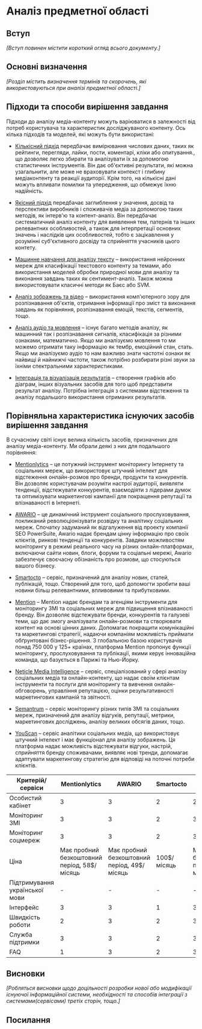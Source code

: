 # Аналіз предметної області

## Вступ

*[Вступ повинен містити короткий огляд всього документу.]*


## Основні визначення

*[Розділ містить визначення термінів та скорочень, які використовуються при аналізі предметної області.]*

## Підходи та способи вирішення завдання

Підходи до аналізу медіа-контенту можуть варіюватися в залежності від потреб користувача та характеристик досліджуваного контенту. Ось кілька підходів та моделей, які можуть бути використані:

-  [Кількісний підхід](https://www.linkedin.com/advice/0/what-advantages-disadvantages-using-quantitative-1e/) передбачає вимірювання числових даних, таких як рейтинги, перегляди, лайки, пости, коментарі, кліки або опитування., що дозволяє легко збирати та аналізувати їх за допомогою статистичних інструментів. Він дає об'єктивні результати, які можна узагальнити, але може не враховувати контекст і глибину медіаконтенту та реакції аудиторії. Крім того, на кількісні дані можуть впливати помилки та упередження, що обмежує їхню надійність.

-  [Якісний підхід](https://researchmethod.net/content-analysis/)  передбачає заглиблення у значення, досвід та перспективи виробників і споживачів медіа за допомогою таких методів, як інтерв'ю та контент-аналіз. Він передбачає систематичний аналіз контенту для виявлення тем, патернів та інших релевантних особливостей, а також для інтерпретації основних значень і наслідків цих особливостей, тобто є зацікавлення у розумінні суб'єктивного досвіду та сприйняття учасників цього контету.

- [Машинне навчання для аналізу тексту](https://monkeylearn.com/text-analysis/#:~:text=Text%20analysis%20(TA)%20is%20a,transform%20them%20into%20actionable%20insights.) – використання нейронних мереж для класифікації текстового контенту за темами, або використання моделей обробки природної мови для аналізу та виконання завдань таких як сентимент-аналіз. Також можна використовувати класичні методи як Баєс або SVM.

- [Аналіз зображень та відео](https://aws.amazon.com/rekognition/) – використання комп'ютерного зору для розпізнавання об'єктів, отримання інформації про зміст та виконання завдань як порівняння, розпізнавання емоцій, текстів, сегментів, тощо.

- [Аналіз аудіо та мовлення](https://medium.com/@repenko.d1504/methods-of-audio-analysis-c296f781970c) – існує багато методів аналізу, як машинний так і розпізнавання сигналів, класифікація за різними ознаками, математично. Якщо ми аналізуємо мовлення то ми можемо отримати таку інформацію як тембр, емоційний стан, стать. Якщо ми аналізуємо аудіо то нам важливо знати частотні ознаки як найвищі й найнижчі частоти, також потрібно розбирати різні звуки за їхніми спектральними характеристиками.

- [Інтеграція та візуалізація результатів](https://solitics.com/?utm_term=data%20integration&utm_campaign=20334211659&utm_source=Google&utm_medium=ppc&utm_content=162017829291&hsa_acc=4306997731&hsa_cam=20334211659&hsa_grp=162017829291&hsa_ad=686975348875&hsa_src=g&hsa_tgt=kwd-10159361&hsa_kw=data%20integration&hsa_mt=p&hsa_net=adwords&hsa_ver=3&utm_term=data%20integration&utm_campaign=XM+%7C+Conversion+%7C+Search+%7C+Generic+%7C+June+23+Phrase&utm_source=adwords&utm_medium=ppc&hsa_acc=4306997731&hsa_cam=20334211659&hsa_grp=162017829291&hsa_ad=686975348875&hsa_src=g&hsa_tgt=kwd-10159361&hsa_kw=data%20integration&hsa_mt=p&hsa_net=adwords&hsa_ver=3&gad_source=1&gclid=CjwKCAiAi6uvBhADEiwAWiyRdt_wkIpTX2IwuH9vjyNZPHTkUKi4OmoUtj6lAfWtblsj2mScOfViLBoClSYQAvD_BwE) – створення графіків або діаграм, інших візуальних засобів для того щоб представити результат аналізу. Потрібна інтеграція з системами відстеження та аналізу подальшого використання отриманих результатів.

## Порівняльна характеристика існуючих засобів вирішення завдання
В сучасному світі існує велика кількість засобів, призначених для аналізу медіа-контенту. Ми обрали деякі з них для подальшого порівняння:

- [Mentionlytics](https://www.mentionlytics.com/)  – це потужний інструмент моніторингу Інтернету та соціальних мереж, що використовує штучний інтелект для відстеження онлайн-розмов про бренди, продукти та конкурентів. Він дозволяє користувачам розуміти настрої аудиторії, виявляти тенденції, відстежувати конкурентів, взаємодіяти з лідерами думок та оптимізувати маркетингові кампанії для покращення репутації та впізнаваності в Інтернеті.

- [AWARIO](https://awario.com/) – це динамічний інструмент соціального прослуховування, покликаний революціонізувати розвідку та аналітику соціальних мереж. Спочатку задуманий як відгалуження від проекту компанії SEO PowerSuite, Awario надає брендам цінну інформацію про своїх клієнтів, ринкові тенденції та конкурентів. Завдяки можливостям моніторингу в режимі реального часу на різних онлайн-платформах, включаючи сайти новин, блоги, форуми та соціальні мережі, Awario забезпечує своєчасну обізнаність про розмови, що стосуються вашого бізнесу.

- [Smartocto](https://smartocto.com/) – сервіс, призначений для аналізу новин, статей, публікацій, тощо. Створений для того, щоб допомогти зробити ваші новини більш релевантними, впливовими та прибутковими.

- [Mention](https://mention.com/en/) – Mention надає брендам та агенціям інструменти для моніторингу ЗМІ та соціальних мереж для підвищення впізнаваності бренду. Він дозволяє відстежувати бренди, конкурентів та галузеві теми, що дає змогу аналізувати онлайн-розмови та створювати контент на основі цінних даних. Допомагає покращити комунікаційні та маркетингові стратегії, надаючи компаніям можливість приймати обґрунтовані бізнес-рішення. З глобальною базою користувачів понад 750 000 у 125+ країнах, платформа Mention пропонує функції моніторингу, прослуховування та публікації, якими керує інноваційна команда, що базується в Парижі та Нью-Йорку.

- [Neticle Media Intelligence](https://neticle.com/mediaintelligence/blog?lang=en) – сервіс, спеціалізований у сфері аналізу соціальних медіа та онлайн-контенту, що надає своїм клієнтам інструменти та послуги для моніторингу та вивчення онлайн-обговорень, управління репутацією, оцінки результативності маркетингових кампаній та звітності.

- [Semantrum](https://www.promo.semantrum.net/) – сервіс моніторингу різних типів ЗМІ та соціальних мереж, призначений для аналізу відгуків, репутації, метрики, маркетингових досліджень, аналізу великих обсягів даних, тощо.

- [YouScan](https://youscan.io/) – сервіс аналітики соціальних медіа, що використовує штучний інтелект і має функціонал для аналізу зображень. Ця платформа надає можливість відстежувати відгуки, настрій, сприйняття бренду споживачами, виявляє нові тренди, допомагає адаптувати маркетингову стратегію для відповіді на поточні потреби клієнтів.

| Критерій/сервіси      | Mentionlytics | AWARIO | Smartocto | Mention | Neticle Media Intelligence | Semantrum | YouScan |
|----------------------|---------------|--------|-----------|---------|-----------------------------|-----------|---------|
| Особистий кабінет    | 3             | 3      | 2         | 2       | 3                           | 2         | 3       |
| Моніторинг ЗМІ       | 3             | 3      | 2         | 3       | 3                           | 3         | 3       |
| Моніторинг соцмереж  | 3             | 3      | 2         | 3       | 2                           | 2         | 3       |
| Ціна                 | Має пробний безкоштовний період, 58$/місяць             | Має пробний безкоштовний період, 49$/місяць      | 100$/місяць         | Має пробний безкоштовний період, 41$/місяць       | Має пробний безкоштовний період, 49$/місяць                           | Має пробний безкоштовний період, 222$/місяць         | 299$/місяць       |
| Підтримування української мови   | -             | -      | -         | -       | -                           | +         | +       |
| Інтерфейс            | 3             | 3      | 1         | 3       | 2                           | 3         | 3       |
| Швидкість роботи     | 2             | 3      | 2         | 3       | 2                           | 3         | 3       |
| Служба підтримки     | 3             | 3      | 2         | 3       | 2                           | 3         | 3       |
| FAQ                  | 1             | 3      | 2         | 3       | 3                           | 2         | 3       |                 

## Висновки

*[Робляться висновки щодо доцільності розробки нової або модифікації існуючої інформаційної системи, необхідності та способів інтеграції з системами(сервісами) третіх сторін, тощо.]*

## Посилання


